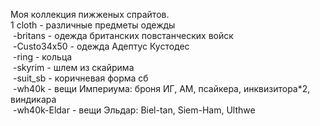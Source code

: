 ﻿Моя коллекция пижженых спрайтов.<br>
﻿1 cloth - различные предметы одежды<br>
﻿  -britans - одежда британских повстанческих войск<br>
﻿  -Custo34x50 - одежда Адептус Кустодес<br>
﻿  -ring - кольца<br>
﻿  -skyrim - шлем из скайрима<br>
﻿  -suit_sb - коричневая форма сб<br>
﻿  -wh40k - вещи Империума: броня ИГ, АМ, псайкера, инквизитора*2, виндикара<br>
﻿  -wh40k-Eldar - вещи Эльдар: Biel-tan, Siеm-Ham, Ulthwe<br>
